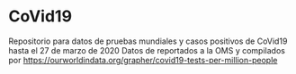 # CoVid19
Repositorio para datos de pruebas mundiales y casos positivos de CoVid19 hasta el 27 de marzo de 2020
Datos de reportados a la OMS y compilados por https://ourworldindata.org/grapher/covid19-tests-per-million-people
